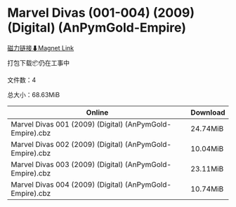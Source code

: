 # Marvel Divas (001-004) (2009) (Digital) (AnPymGold-Empire)

[磁力链接⬇Magnet Link](magnet:?xt=urn:btih:5c3101e6a21dd62c310031e7e59c25a28c6ad816&dn=Marvel%20Divas%20%28001-004%29%20%282009%29%20%28Digital%29%20%28AnPymGold-Empire%29)

打包下载📦仍在工事中

文件数：4

总大小：68.63MiB

Online | Download
--- | ---
Marvel Divas 001 (2009) (Digital) (AnPymGold-Empire).cbz | 24.74MiB
Marvel Divas 002 (2009) (Digital) (AnPymGold-Empire).cbz | 10.04MiB
Marvel Divas 003 (2009) (Digital) (AnPymGold-Empire).cbz | 23.11MiB
Marvel Divas 004 (2009) (Digital) (AnPymGold-Empire).cbz | 10.74MiB